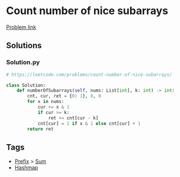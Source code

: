 # Count number of nice subarrays

[Problem link](https://leetcode.com/problems/count-number-of-nice-subarrays/)

## Solutions


### Solution.py
```py
# https://leetcode.com/problems/count-number-of-nice-subarrays/

class Solution:
    def numberOfSubarrays(self, nums: List[int], k: int) -> int:
        cnt, cur, ret = {0: 1}, 0, 0
        for x in nums:
            cur += x & 1
            if cur >= k:
                ret += cnt[cur - k]
            cnt[cur] = 1 if x & 1 else cnt[cur] + 1
        return ret
```
## Tags

* [Prefix](/README.md#Prefix) > [Sum](/README.md#Prefix-Sum)
* [Hashmap](/README.md#Hashmap)
